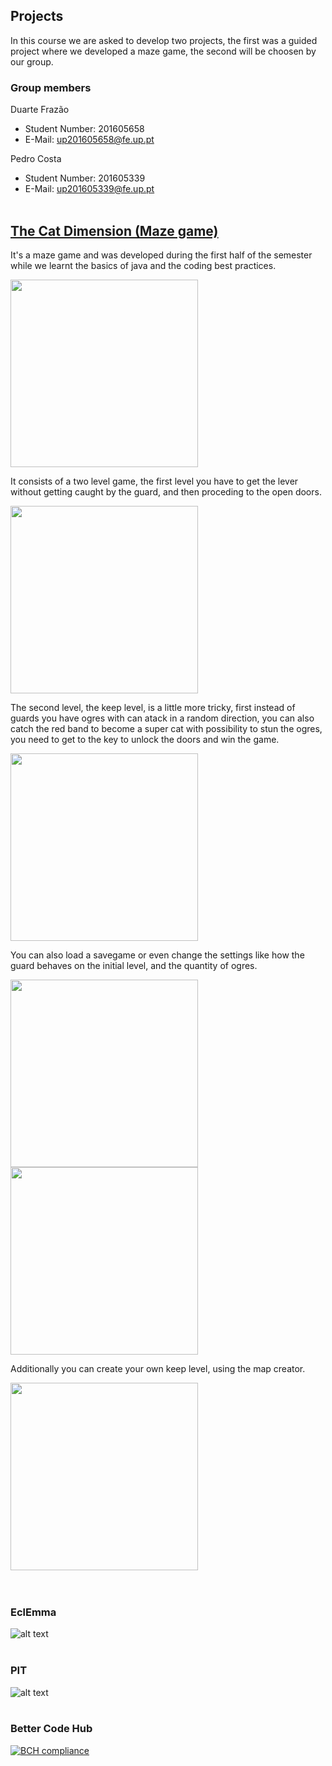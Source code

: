 ## Projects
 In this course we are asked to develop two projects, the first was a guided project where we developed a maze game, the second will be choosen by our group.
 
### Group members

Duarte Frazão<br>
* Student Number: 201605658
* E-Mail: up201605658@fe.up.pt

Pedro Costa<br>
* Student Number: 201605339
* E-Mail: up201605339@fe.up.pt
<br><br>
 
## [The Cat Dimension (Maze game)](https://www.reddit.com/r/thecatdimension/)
It's a maze game and was developed during the first half of the semester while we learnt the basics of java and the coding best practices.

<img src="https://github.com/Duarte-Frazao/LPOO1718_T1G1/blob/master/Screenshots/MainMenu.png" width="300">  <br>

It consists of a two level game, the first level you have to get the lever without getting caught by the guard, and then proceding to the open doors.

<img src="https://github.com/Duarte-Frazao/LPOO1718_T1G1/blob/master/Screenshots/InitialLevel.png" width="300">  <br>

The second level, the keep level, is a little more tricky, first instead of guards you have ogres with can atack in a random direction, you can also catch the red band to become a super cat with possibility to stun the ogres, you need to get to the key to unlock the doors and win the game. 

<img src="https://github.com/Duarte-Frazao/LPOO1718_T1G1/blob/master/Screenshots/KeepLevel.png" width="300">  <br>

You can also load  a savegame or even change the settings like how the guard behaves on the initial level, and the quantity of ogres.

<img src="https://github.com/Duarte-Frazao/LPOO1718_T1G1/blob/master/Screenshots/LoadGame.png" width="300">      <img src="https://github.com/Duarte-Frazao/LPOO1718_T1G1/blob/master/Screenshots/Settings.png" width="300">  <br>

Additionally you can create your own keep level, using the map creator.

<img src="https://github.com/Duarte-Frazao/LPOO1718_T1G1/blob/master/Screenshots/MapCreator.png" width="300">  <br><br><br>

### EclEmma
![alt text](https://github.com/Duarte-Frazao/LPOO1718_T1G1/blob/master/Screenshots/EclEmma.png)
<br><br>

### PIT
![alt text](https://github.com/Duarte-Frazao/LPOO1718_T1G1/blob/master/Screenshots/PIT.png)
<br><br>

### Better Code Hub
[![BCH compliance](https://bettercodehub.com/edge/badge/Duarte-Frazao/LPOO1718_T1G1?branch=master&token=79dcca737c5cdf3fb55ba0115ef2aca5862feaf4)](https://bettercodehub.com/)
